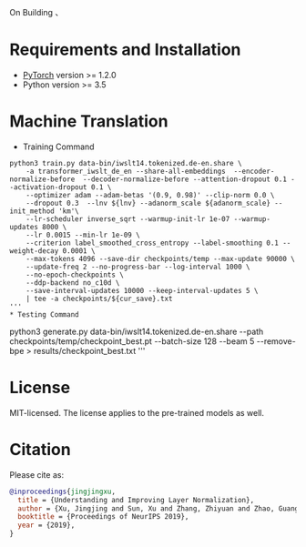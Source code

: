 On Building
、

# Requirements and Installation

* [PyTorch](http://pytorch.org/) version >= 1.2.0
* Python version >= 3.5

# Machine Translation
* Training Command
```
python3 train.py data-bin/iwslt14.tokenized.de-en.share \
    -a transformer_iwslt_de_en --share-all-embeddings  --encoder-normalize-before  --decoder-normalize-before --attention-dropout 0.1 --activation-dropout 0.1 \
    --optimizer adam --adam-betas '(0.9, 0.98)' --clip-norm 0.0 \
    --dropout 0.3  --lnv ${lnv} --adanorm_scale ${adanorm_scale} --init_method 'km'\
    --lr-scheduler inverse_sqrt --warmup-init-lr 1e-07 --warmup-updates 8000 \
    --lr 0.0015 --min-lr 1e-09 \
    --criterion label_smoothed_cross_entropy --label-smoothing 0.1 --weight-decay 0.0001 \
    --max-tokens 4096 --save-dir checkpoints/temp --max-update 90000 \
    --update-freq 2 --no-progress-bar --log-interval 1000 \
    --no-epoch-checkpoints \
    --ddp-backend no_c10d \
    --save-interval-updates 10000 --keep-interval-updates 5 \
    | tee -a checkpoints/${cur_save}.txt
'''
* Testing Command
```
python3 generate.py data-bin/iwslt14.tokenized.de-en.share --path checkpoints/temp/checkpoint_best.pt --batch-size 128 --beam 5 --remove-bpe > results/checkpoint_best.txt
'''


# License
MIT-licensed.
The license applies to the pre-trained models as well.

# Citation

Please cite as:

```bibtex
@inproceedings{jingjingxu,
  title = {Understanding and Improving Layer Normalization},
  author = {Xu, Jingjing and Sun, Xu and Zhang, Zhiyuan and Zhao, Guangxiang and Lin, Junyang},
  booktitle = {Proceedings of NeurIPS 2019},
  year = {2019},
}
```
